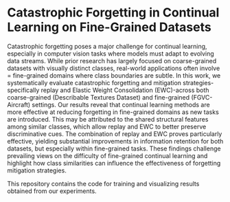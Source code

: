 # Catastrophic Forgetting in Continual Learning on Fine-Grained Datasets

Catastrophic forgetting poses a major challenge for continual learning, especially in computer vision tasks where models must adapt to evolving data streams. While prior research has largely focused on coarse-grained datasets with visually distinct classes, real-world applications often involve = fine-grained domains where class boundaries are subtle. In this work, we systematically evaluate catastrophic forgetting and mitigation strategies-specifically replay and Elastic Weight Consolidation (EWC)-across both coarse-grained (Describable Textures Dataset) and fine-grained (FGVC-Aircraft) settings. Our results reveal that continual learning methods are more effective at reducing forgetting in fine-grained domains as new tasks are introduced. This may be attributed to the shared structural features among similar classes, which allow replay and EWC to better preserve discriminative cues. The combination of replay and EWC proves particularly effective, yielding substantial improvements in information retention for both datasets, but especially within fine-grained tasks. These findings challenge prevailing views on the difficulty of fine-grained continual learning and highlight how class similarities can influence the effectiveness of forgetting mitigation strategies.

This repository contains the code for training and visualizing results obtained from our experiments. 